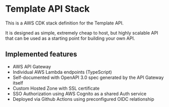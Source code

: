 # Template API Stack

This is a AWS CDK stack definition for the Template API.

It is designed as simple, extremely cheap to host, but highly scalable API that can be used as a starting point for building your own API.

## Implemented features

- AWS API Gateway
- Individual AWS Lambda endpoints (TypeScript)
- Self-documented with OpenAPI 3.0 spec generated by the API Gateway itself
- Custom Hosted Zone with SSL certificate
- SSO Authorization using AWS Cognito as a shared Auth service
- Deployed via Github Actions using preconfigured OIDC relationship

